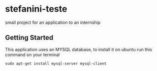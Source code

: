 # stefanini-teste
small project for an application to an internship

## Getting Started

This application uses an MYSQL database, to install it on ubuntu run this command on your terminal

```
sudo apt-get install mysql-server mysql-client
```
